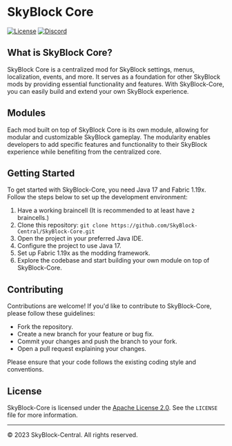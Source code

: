 # SkyBlock Core

[![License](https://img.shields.io/badge/license-Apache--2.0-green)](https://github.com/SkyBlock-Central/SkyBlock-Core/blob/main/LICENSE)
[![Discord](https://img.shields.io/badge/Discord-Click_Here-blue)](https://discord.gg/GzHcvZcu8m)
## What is SkyBlock Core?

SkyBlock Core is a centralized mod for SkyBlock settings, menus, localization, events, and more. It serves as a foundation for other SkyBlock mods by providing essential functionality and features. With SkyBlock-Core, you can easily build and extend your own SkyBlock experience.

## Modules

Each mod built on top of SkyBlock Core is its own module, allowing for modular and customizable SkyBlock gameplay. The modularity enables developers to add specific features and functionality to their SkyBlock experience while benefiting from the centralized core.

## Getting Started

To get started with SkyBlock-Core, you need Java 17 and Fabric 1.19x. Follow the steps below to set up the development environment:

1. Have a working braincell (It is recommended to at least have `2` braincells.)
2. Clone this repository: `git clone https://github.com/SkyBlock-Central/SkyBlock-Core.git`
3. Open the project in your preferred Java IDE.
4. Configure the project to use Java 17.
5. Set up Fabric 1.19x as the modding framework.
6. Explore the codebase and start building your own module on top of SkyBlock-Core.

## Contributing

Contributions are welcome! If you'd like to contribute to SkyBlock-Core, please follow these guidelines:

- Fork the repository.
- Create a new branch for your feature or bug fix.
- Commit your changes and push the branch to your fork.
- Open a pull request explaining your changes.

Please ensure that your code follows the existing coding style and conventions.

## License

SkyBlock-Core is licensed under the [Apache License 2.0](https://github.com/SkyBlock-Central/SkyBlock-Core/blob/main/LICENSE). See the `LICENSE` file for more information.

---

© 2023 SkyBlock-Central. All rights reserved.